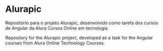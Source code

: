 # Alurapic

Repositório para o projeto Alurapic, desenvolvido como tarefa dos cursos de Angular da Alura Cursos Online em tecnologia.

Repository for the Alurapic project, developed as a task for the Angular courses from Alura Online Technology Courses.
